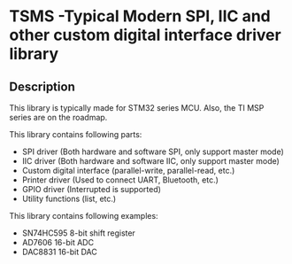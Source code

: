# TSMS -Typical Modern SPI, IIC and other custom digital interface driver library

## Description

This library is typically made for STM32 series MCU. Also, the TI MSP series are on the roadmap.

This library contains following parts:

- SPI driver (Both hardware and software SPI, only support master mode)
- IIC driver (Both hardware and software IIC, only support master mode)
- Custom digital interface (parallel-write, parallel-read, etc.)
- Printer driver (Used to connect UART, Bluetooth, etc.)
- GPIO driver (Interrupted is supported)
- Utility functions (list, etc.)

This library contains following examples:

- SN74HC595 8-bit shift register
- AD7606 16-bit ADC
- DAC8831 16-bit DAC